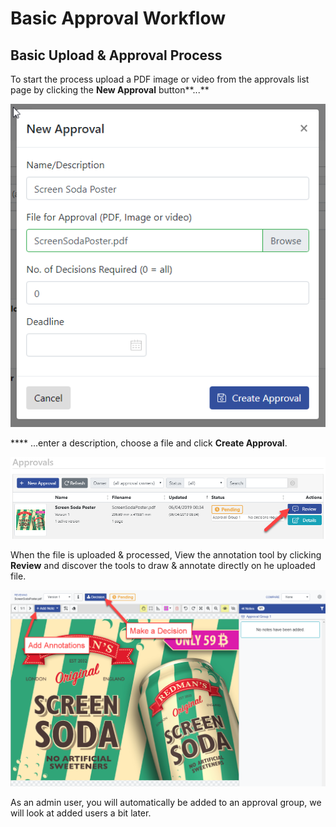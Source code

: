 # Basic Approval Workflow

## Basic Upload & Approval Process

To start the process upload a PDF image or video from the approvals list page by clicking the **New Approval** button**...**

![](../.gitbook/assets/newapprovalpopup.png)

 **** ...enter a description, choose a file and click **Create Approval**.

![](../.gitbook/assets/clickreviewfromapprovalslist.png)

When the file is uploaded & processed, View the annotation tool by clicking **Review** and discover the tools to draw & annotate directly on he uploaded file.

![](../.gitbook/assets/annotationtoolprimarybuttons.png)

As an admin user, you will automatically be added to an approval group, we will look at added users a bit later.

